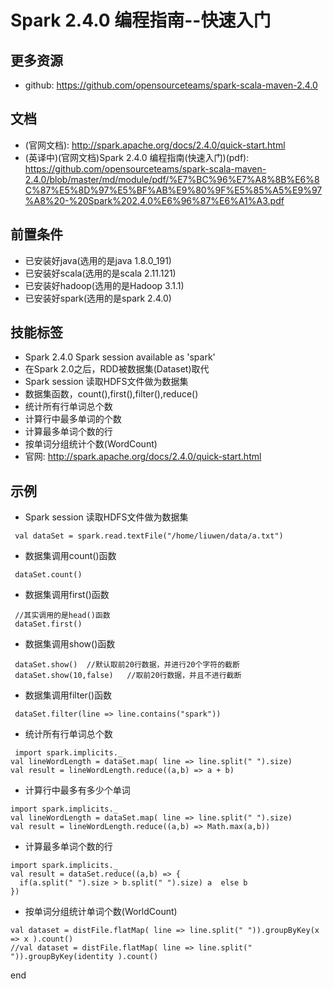 # Spark 2.4.0 编程指南--快速入门

## 更多资源
- github: https://github.com/opensourceteams/spark-scala-maven-2.4.0

## 文档
- (官网文档): http://spark.apache.org/docs/2.4.0/quick-start.html
- (英译中)(官网文档)Spark 2.4.0 编程指南(快速入门)(pdf): https://github.com/opensourceteams/spark-scala-maven-2.4.0/blob/master/md/module/pdf/%E7%BC%96%E7%A8%8B%E6%8C%87%E5%8D%97%E5%BF%AB%E9%80%9F%E5%85%A5%E9%97%A8%20-%20Spark%202.4.0%E6%96%87%E6%A1%A3.pdf

## 前置条件
- 已安装好java(选用的是java 1.8.0_191)
- 已安装好scala(选用的是scala  2.11.121)
- 已安装好hadoop(选用的是Hadoop 3.1.1)
- 已安装好spark(选用的是spark 2.4.0)

## 技能标签
- Spark 2.4.0 Spark session available as 'spark'
- 在Spark 2.0之后，RDD被数据集(Dataset)取代 
- Spark session 读取HDFS文件做为数据集
- 数据集函数，count(),first(),filter(),reduce()
- 统计所有行单词总个数
- 计算行中最多单词的个数
- 计算最多单词个数的行
- 按单词分组统计个数(WordCount)
- 官网: http://spark.apache.org/docs/2.4.0/quick-start.html

## 示例

- Spark session 读取HDFS文件做为数据集

```
 val dataSet = spark.read.textFile("/home/liuwen/data/a.txt")
```

- 数据集调用count()函数

```
 dataSet.count()

```

- 数据集调用first()函数

```
 //其实调用的是head()函数
 dataSet.first()
```
- 数据集调用show()函数

```
 dataSet.show()  //默认取前20行数据，并进行20个字符的截断
 dataSet.show(10,false)   //取前20行数据，并且不进行截断
```

- 数据集调用filter()函数

```
 dataSet.filter(line => line.contains("spark"))
```

- 统计所有行单词总个数

```
 import spark.implicits._
val lineWordLength = dataSet.map( line => line.split(" ").size)
val result = lineWordLength.reduce((a,b) => a + b)

```

- 计算行中最多有多少个单词

```
import spark.implicits._
val lineWordLength = dataSet.map( line => line.split(" ").size)
val result = lineWordLength.reduce((a,b) => Math.max(a,b))

```

- 计算最多单词个数的行

```
import spark.implicits._
val result = dataSet.reduce((a,b) => {
  if(a.split(" ").size > b.split(" ").size) a  else b
})

```

- 按单词分组统计单词个数(WorldCount)

```
val dataset = distFile.flatMap( line => line.split(" ")).groupByKey(x => x ).count()
//val dataset = distFile.flatMap( line => line.split(" ")).groupByKey(identity ).count()

```



end